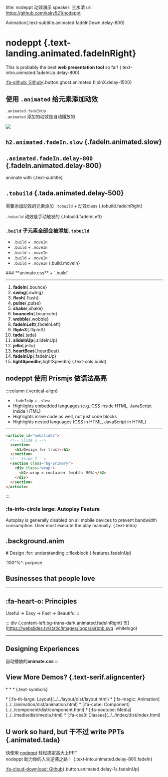 
title: nodeppt 动效演示
speaker: 三水清
url: https://github.com/ksky521/nodeppt

<slide class="bg-gradient-v" image="https://source.unsplash.com/nxfuA21kNHY/1440x1440 .dark" :class="size-60">

Animation{.text-subtitle.animated.fadeInDown.delay-800}
# nodeppt {.text-landing.animated.fadeInRight}

This is probably the best **web presentation tool** so far! {.text-intro.animated.fadeInUp.delay-800}

[:fa-github: Github](https://github.com/ksky521/nodeppt){.button.ghost.animated.flipInX.delay-1500}

<slide :class="aligncenter fadeInUp animated">

## 使用 `.animated` 给元素添加动效

`.animated.fadeInUp` <br/>`.animated` 添加的动效是自动播放的

<slide :class="aligncenter animated zoomIn size-40">

![](https://webslides.tv/static/images/android.png)

<slide :class="aligncenter">

## `h2.animated.fadeIn.slow` {.fadeIn.animated.slow}

<slide :class="aligncenter">

## `.animated.fadeIn.delay-800` {.fadeIn.animated.delay-800}

<slide class="aligncenter">

animate with {.text-subtitle}
## `.tobuild` {.tada.animated.delay-500}


需要添加动效的元素添加 `.tobuild` + 动效class {.tobuild.fadeInRight}

`.tobuild` 动效是手动触发的 {.tobuild.fadeInLeft}

<slide :class="size-50">

### `.build` 子元素全部会被添加`.tobuild`

- `.build` + `.moveIn`
- `.build` + `.moveIn`
- `.build` + `.moveIn`
- `.build` + `.moveIn`
- `.build` + `.moveIn`
{.build.moveIn}


<slide :class="size-50">
### **animate.css** + `.build`

---

1. **fadeIn**{.bounce}
2. **swing**{.swing}
3. **flash**{.flash}
4. **pulse**{.pulse}
5. **shake**{.shake}
6. **bounceIn**{.bounceIn}
7. **wobble**{.wobble}
8. **fadeInLeft**{.fadeInLeft}
9. **flipInX**{.flipInX}
10. **tada**{.tada}
11. **slideInUp**{.slideInUp}
12. **jello**{.jello}
13. **heartBeat**{.heartBeat}
14. **fadeInUp**{.fadeInUp}
15. **lightSpeedIn**{.lightSpeedIn}
{.text-cols.build}

<slide>

## nodeppt 使用 Prismjs 做语法高亮

:::column {.vertical-align}

* `.fadeInUp` + `.slow`
* Highlights embedded languages (e.g. CSS inside HTML, JavaScript inside HTML)
* Highlights inline code as well, not just code blocks
* Highlights nested languages (CSS in HTML, JavaScript in HTML)

---
```html {..fadeInUp..slow}
<article id="webslides">
  <!-- Slide 1 -->
  <section>
    <h1>Design for trust</h1>
  </section>
  <!-- Slide 2 -->
  <section class="bg-primary">
    <div class="wrap">
      <h2>.wrap = container (width: 90%)</h2>
    </div>
  </section>
</article>
```
:::

<slide class="frame" :class="size-60 bg-white tobuild bounce">

### :fa-info-circle large: **Autoplay Feature**

Autoplay is generally disabled on all mobile devices to prevent bandwidth consumption. User must execute the play manually. {.text-intro}


<slide class="bg-black aligncenter" image="https://source.unsplash.com/n9WPPWiPPJw/ .anim">

## .background.anim


<slide class="bg-primary">
# Design :for: understanding
:::flexblock {.features.fadeInUp}

:100^%^: purpose
## Businesses that people love

---
## :fa-heart-o: Principles

Useful → Easy → Fast → Beautiful
:::

<slide image="https://source.unsplash.com/yssUhIxbUZA/">

::: div {.content-left.bg-trans-dark.animated.fadeInRight}
!![](https://webslides.tv/static/images/logos/airbnb.svg .whitelogo)

---

## **Designing Experiences**

自动播放的**animate.css**
:::


<slide class="bg-primary" :class="size-60 frame">

## View More Demos? {.text-serif.aligncenter}

\* \* \* {.text-symbols}

<nav class="aligncenter">
* [:fa-th-large: Layout](../../layout/dist/layout.html)
* [:fa-magic: Animation](../../animation/dist/animation.html)
* [:fa-cube: Component](../../component/dist/component.html)
* [:fa-youtube: Media](../../media/dist/media.html)
* [:fa-css3: Classes](../../index/dist/index.html)
</nav>

<slide class="aligncenter">

## U work so hard, **but** 干不过 write PPTs {.animated.tada}

快使用 [nodeppt](https://github.com/ksky521/nodeppt) 轻松搞定高大上PPT<br/> nodeppt 助力你的人生逆袭之路！ {.text-into.animated.delay-800.fadeIn}

[:fa-cloud-download: Github](https://github.com/ksky521/nodeppt){.button.animated.delay-1s.fadeInUp}
